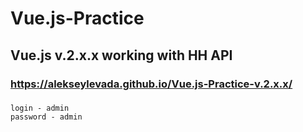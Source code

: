 # Vue.js-Practice
## Vue.js v.2.x.x  working with HH API
### https://alekseylevada.github.io/Vue.js-Practice-v.2.x.x/


### 
    login - admin 
    password - admin

